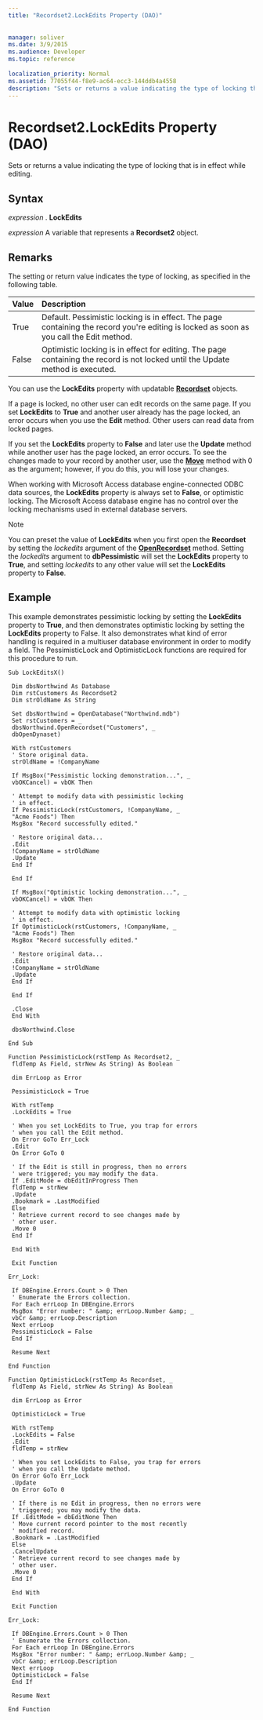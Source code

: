 ```yaml
---
title: "Recordset2.LockEdits Property (DAO)"
 
 
manager: soliver
ms.date: 3/9/2015
ms.audience: Developer
ms.topic: reference
  
localization_priority: Normal
ms.assetid: 77055f44-f8e9-ac64-ecc3-144ddb4a4558
description: "Sets or returns a value indicating the type of locking that is in effect while editing."
---
```


# Recordset2.LockEdits Property (DAO)

Sets or returns a value indicating the type of locking that is in effect while editing.
  
## Syntax

 *expression*  . **LockEdits**
  
 *expression*  A variable that represents a **Recordset2** object. 
  
## Remarks

The setting or return value indicates the type of locking, as specified in the following table.
  
|**Value**|**Description**|
|:-----|:-----|
|True  <br/> |Default. Pessimistic locking is in effect. The page containing the record you're editing is locked as soon as you call the Edit method.  <br/> |
|False  <br/> |Optimistic locking is in effect for editing. The page containing the record is not locked until the Update method is executed.  <br/> |
   
You can use the **LockEdits** property with updatable **[Recordset](recordset-object-dao.md)** objects. 
  
If a page is locked, no other user can edit records on the same page. If you set **LockEdits** to **True** and another user already has the page locked, an error occurs when you use the **Edit** method. Other users can read data from locked pages. 
  
If you set the **LockEdits** property to **False** and later use the **Update** method while another user has the page locked, an error occurs. To see the changes made to your record by another user, use the **[Move](recordset2-move-method-dao.md)** method with 0 as the argument; however, if you do this, you will lose your changes. 
  
When working with Microsoft Access database engine-connected ODBC data sources, the **LockEdits** property is always set to **False**, or optimistic locking. The Microsoft Access database engine has no control over the locking mechanisms used in external database servers. 
  
> [!NOTE]
> You can preset the value of **LockEdits** when you first open the **Recordset** by setting the  _lockedits_ argument of the **[OpenRecordset](connection-openrecordset-method-dao.md)** method. Setting the  _lockedits_ argument to **dbPessimistic** will set the **LockEdits** property to **True**, and setting  _lockedits_ to any other value will set the **LockEdits** property to **False**. 
  
## Example

This example demonstrates pessimistic locking by setting the **LockEdits** property to **True**, and then demonstrates optimistic locking by setting the **LockEdits** property to False. It also demonstrates what kind of error handling is required in a multiuser database environment in order to modify a field. The PessimisticLock and OptimisticLock functions are required for this procedure to run. 
  
```
Sub LockEditsX() 
 
 Dim dbsNorthwind As Database 
 Dim rstCustomers As Recordset2 
 Dim strOldName As String 
 
 Set dbsNorthwind = OpenDatabase("Northwind.mdb") 
 Set rstCustomers = _ 
 dbsNorthwind.OpenRecordset("Customers", _ 
 dbOpenDynaset) 
 
 With rstCustomers 
 ' Store original data. 
 strOldName = !CompanyName 
 
 If MsgBox("Pessimistic locking demonstration...", _ 
 vbOKCancel) = vbOK Then 
 
 ' Attempt to modify data with pessimistic locking 
 ' in effect. 
 If PessimisticLock(rstCustomers, !CompanyName, _ 
 "Acme Foods") Then 
 MsgBox "Record successfully edited." 
 
 ' Restore original data... 
 .Edit 
 !CompanyName = strOldName 
 .Update 
 End If 
 
 End If 
 
 If MsgBox("Optimistic locking demonstration...", _ 
 vbOKCancel) = vbOK Then 
 
 ' Attempt to modify data with optimistic locking 
 ' in effect. 
 If OptimisticLock(rstCustomers, !CompanyName, _ 
 "Acme Foods") Then 
 MsgBox "Record successfully edited." 
 
 ' Restore original data... 
 .Edit 
 !CompanyName = strOldName 
 .Update 
 End If 
 
 End If 
 
 .Close 
 End With 
 
 dbsNorthwind.Close 
 
End Sub 
 
Function PessimisticLock(rstTemp As Recordset2, _ 
 fldTemp As Field, strNew As String) As Boolean 
 
 dim ErrLoop as Error 
 
 PessimisticLock = True 
 
 With rstTemp 
 .LockEdits = True 
 
 ' When you set LockEdits to True, you trap for errors 
 ' when you call the Edit method. 
 On Error GoTo Err_Lock 
 .Edit 
 On Error GoTo 0 
 
 ' If the Edit is still in progress, then no errors 
 ' were triggered; you may modify the data. 
 If .EditMode = dbEditInProgress Then 
 fldTemp = strNew 
 .Update 
 .Bookmark = .LastModified 
 Else 
 ' Retrieve current record to see changes made by 
 ' other user. 
 .Move 0 
 End If 
 
 End With 
 
 Exit Function 
 
Err_Lock: 
 
 If DBEngine.Errors.Count > 0 Then 
 ' Enumerate the Errors collection. 
 For Each errLoop In DBEngine.Errors 
 MsgBox "Error number: " &amp; errLoop.Number &amp; _ 
 vbCr &amp; errLoop.Description 
 Next errLoop 
 PessimisticLock = False 
 End If 
 
 Resume Next 
 
End Function 
 
Function OptimisticLock(rstTemp As Recordset, _ 
 fldTemp As Field, strNew As String) As Boolean 
 
 dim ErrLoop as Error 
 
 OptimisticLock = True 
 
 With rstTemp 
 .LockEdits = False 
 .Edit 
 fldTemp = strNew 
 
 ' When you set LockEdits to False, you trap for errors 
 ' when you call the Update method. 
 On Error GoTo Err_Lock 
 .Update 
 On Error GoTo 0 
 
 ' If there is no Edit in progress, then no errors were 
 ' triggered; you may modify the data. 
 If .EditMode = dbEditNone Then 
 ' Move current record pointer to the most recently 
 ' modified record. 
 .Bookmark = .LastModified 
 Else 
 .CancelUpdate 
 ' Retrieve current record to see changes made by 
 ' other user. 
 .Move 0 
 End If 
 
 End With 
 
 Exit Function 
 
Err_Lock: 
 
 If DBEngine.Errors.Count > 0 Then 
 ' Enumerate the Errors collection. 
 For Each errLoop In DBEngine.Errors 
 MsgBox "Error number: " &amp; errLoop.Number &amp; _ 
 vbCr &amp; errLoop.Description 
 Next errLoop 
 OptimisticLock = False 
 End If 
 
 Resume Next 
 
End Function 

```



